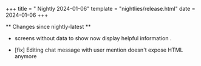 +++
title = " Nightly 2024-01-06"
template = "nightlies/release.html"
date = 2024-01-06
+++

** Changes since nightly-latest **
- screens without data to show now display helpful information . 

- [fix] Editing chat message with user mention doesn't expose HTML anymore

